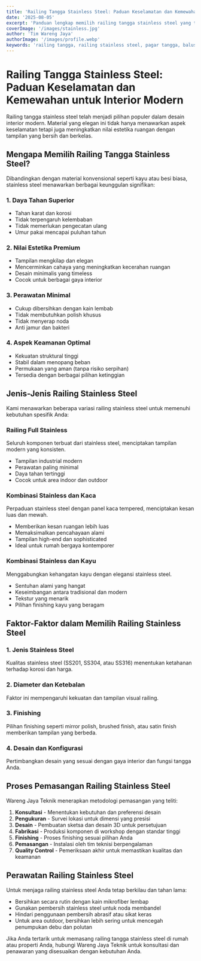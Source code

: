 ```yaml
---
title: 'Railing Tangga Stainless Steel: Paduan Keselamatan dan Kemewahan untuk Interior Modern'
date: '2025-08-05'
excerpt: 'Panduan lengkap memilih railing tangga stainless steel yang tidak hanya menjamin keselamatan tetapi juga meningkatkan nilai estetika interior rumah Anda.'
coverImage: '/images/stainless.jpg'
author: 'Tim Wareng Jaya'
authorImage: '/images/profile.webp'
keywords: 'railing tangga, railing stainless steel, pagar tangga, balustrade stainless, pegangan tangga modern'
---
```


# Railing Tangga Stainless Steel: Paduan Keselamatan dan Kemewahan untuk Interior Modern

Railing tangga stainless steel telah menjadi pilihan populer dalam desain interior modern. Material yang elegan ini tidak hanya menawarkan aspek keselamatan tetapi juga meningkatkan nilai estetika ruangan dengan tampilan yang bersih dan berkelas.

## Mengapa Memilih Railing Tangga Stainless Steel?

Dibandingkan dengan material konvensional seperti kayu atau besi biasa, stainless steel menawarkan berbagai keunggulan signifikan:

### 1. Daya Tahan Superior
- Tahan karat dan korosi
- Tidak terpengaruh kelembaban
- Tidak memerlukan pengecatan ulang
- Umur pakai mencapai puluhan tahun

### 2. Nilai Estetika Premium
- Tampilan mengkilap dan elegan
- Mencerminkan cahaya yang meningkatkan kecerahan ruangan
- Desain minimalis yang timeless
- Cocok untuk berbagai gaya interior

### 3. Perawatan Minimal
- Cukup dibersihkan dengan kain lembab
- Tidak membutuhkan polish khusus
- Tidak menyerap noda
- Anti jamur dan bakteri

### 4. Aspek Keamanan Optimal
- Kekuatan struktural tinggi
- Stabil dalam menopang beban
- Permukaan yang aman (tanpa risiko serpihan)
- Tersedia dengan berbagai pilihan ketinggian

## Jenis-Jenis Railing Stainless Steel

Kami menawarkan beberapa variasi railing stainless steel untuk memenuhi kebutuhan spesifik Anda:

### Railing Full Stainless

Seluruh komponen terbuat dari stainless steel, menciptakan tampilan modern yang konsisten.
- Tampilan industrial modern
- Perawatan paling minimal
- Daya tahan tertinggi
- Cocok untuk area indoor dan outdoor

### Kombinasi Stainless dan Kaca

Perpaduan stainless steel dengan panel kaca tempered, menciptakan kesan luas dan mewah.
- Memberikan kesan ruangan lebih luas
- Memaksimalkan pencahayaan alami
- Tampilan high-end dan sophisticated
- Ideal untuk rumah bergaya kontemporer

### Kombinasi Stainless dan Kayu

Menggabungkan kehangatan kayu dengan elegansi stainless steel.
- Sentuhan alami yang hangat
- Keseimbangan antara tradisional dan modern
- Tekstur yang menarik
- Pilihan finishing kayu yang beragam

## Faktor-Faktor dalam Memilih Railing Stainless Steel

### 1. Jenis Stainless Steel
Kualitas stainless steel (SS201, SS304, atau SS316) menentukan ketahanan terhadap korosi dan harga.

### 2. Diameter dan Ketebalan
Faktor ini mempengaruhi kekuatan dan tampilan visual railing.

### 3. Finishing
Pilihan finishing seperti mirror polish, brushed finish, atau satin finish memberikan tampilan yang berbeda.

### 4. Desain dan Konfigurasi
Pertimbangkan desain yang sesuai dengan gaya interior dan fungsi tangga Anda.

## Proses Pemasangan Railing Stainless Steel

Wareng Jaya Teknik menerapkan metodologi pemasangan yang teliti:

1. **Konsultasi** - Menentukan kebutuhan dan preferensi desain
2. **Pengukuran** - Survei lokasi untuk dimensi yang presisi
3. **Desain** - Pembuatan sketsa dan desain 3D untuk persetujuan
4. **Fabrikasi** - Produksi komponen di workshop dengan standar tinggi
5. **Finishing** - Proses finishing sesuai pilihan Anda
6. **Pemasangan** - Instalasi oleh tim teknisi berpengalaman
7. **Quality Control** - Pemeriksaan akhir untuk memastikan kualitas dan keamanan

## Perawatan Railing Stainless Steel

Untuk menjaga railing stainless steel Anda tetap berkilau dan tahan lama:

- Bersihkan secara rutin dengan kain mikrofiber lembap
- Gunakan pembersih stainless steel untuk noda membandel
- Hindari penggunaan pembersih abrasif atau sikat keras
- Untuk area outdoor, bersihkan lebih sering untuk mencegah penumpukan debu dan polutan

Jika Anda tertarik untuk memasang railing tangga stainless steel di rumah atau properti Anda, hubungi Wareng Jaya Teknik untuk konsultasi dan penawaran yang disesuaikan dengan kebutuhan Anda.
